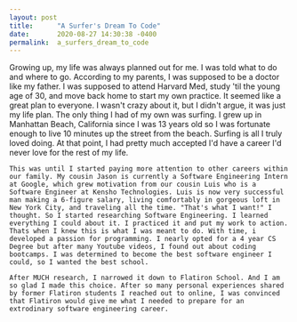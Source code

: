 ```yaml
---
layout: post
title:      "A Surfer's Dream To Code"
date:       2020-08-27 14:30:38 -0400
permalink:  a_surfers_dream_to_code
---
```



  Growing up, my life was always planned out for me. I was told what to do and where to go. According to my parents, I was supposed to be a doctor like my father. I was supposed to attend Harvard Med, study 'til the young age of 30, and move back home to start my own practice. It seemed like a great plan to everyone. I wasn't crazy about it, but I didn't argue, it was just my life plan. The only thing I had of my own was surfing. I grew up in Manhattan Beach, California since I was 13 years old so I was fortunate enough to live 10 minutes up the street from the beach. Surfing is all I truly loved doing. At that point, I had pretty much accepted I'd have a career I'd never love for the rest of my life.
	
	This was until I started paying more attention to other careers within our family. My cousin Jason is currently a Software Engineering Intern at Google, which grew motivation from our cousin Luis who is a Software Engineer at Kensho Technologies. Luis is now very successful man making a 6-figure salary, living comfortably in gorgeous loft in New York City, and traveling all the time. "That's what I want!" I thought. So I started researching Software Engineering. I learned everything I could about it. I practiced it and put my work to action. Thats when I knew this is what I was meant to do. With time, i developed a passion for programming. I nearly opted for a 4 year CS Degree but after many Youtube videos, I found out about coding bootcamps. I was determined to become the best software engineer I could, so I wanted the best school. 
	
	After MUCH research, I narrowed it down to Flatiron School. And I am so glad I made this choice. After so many personal experiences shared by former Flatiron students I reached out to online, I was convinced that Flatiron would give me what I needed to prepare for an extrodinary software engineering career. 

  
